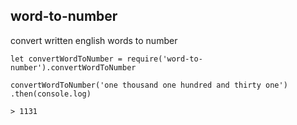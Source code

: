 word-to-number
---

convert written english words to number


    let convertWordToNumber = require('word-to-number').convertWordToNumber

    convertWordToNumber('one thousand one hundred and thirty one')
    .then(console.log)

    > 1131
